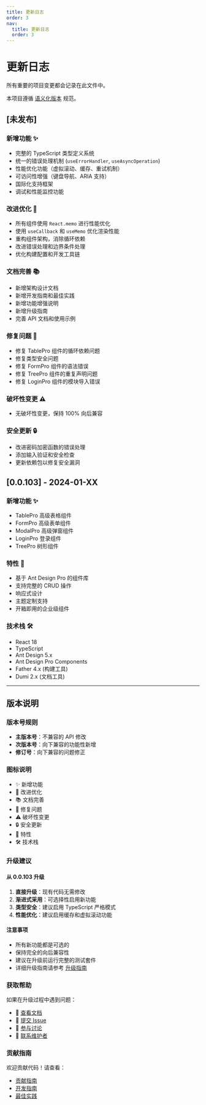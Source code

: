 ```yaml
---
title: 更新日志
order: 3
nav:
  title: 更新日志
  order: 3
---
```


# 更新日志

所有重要的项目变更都会记录在此文件中。

本项目遵循 [语义化版本](https://semver.org/lang/zh-CN/) 规范。

## [未发布]

### 新增功能 ✨
- 完整的 TypeScript 类型定义系统
- 统一的错误处理机制 (`useErrorHandler`, `useAsyncOperation`)
- 性能优化功能（虚拟滚动、缓存、重试机制）
- 可访问性增强（键盘导航、ARIA 支持）
- 国际化支持框架
- 调试和性能监控功能

### 改进优化 🚀
- 所有组件使用 `React.memo` 进行性能优化
- 使用 `useCallback` 和 `useMemo` 优化渲染性能
- 重构组件架构，消除循环依赖
- 改进错误处理和边界条件处理
- 优化构建配置和开发工具链

### 文档完善 📚
- 新增架构设计文档
- 新增开发指南和最佳实践
- 新增功能增强说明
- 新增升级指南
- 完善 API 文档和使用示例

### 修复问题 🐛
- 修复 TablePro 组件的循环依赖问题
- 修复类型安全问题
- 修复 FormPro 组件的语法错误
- 修复 TreePro 组件的重复声明问题
- 修复 LoginPro 组件的模块导入错误

### 破坏性变更 ⚠️
- 无破坏性变更，保持 100% 向后兼容

### 安全更新 🔒
- 改进密码加密函数的错误处理
- 添加输入验证和安全检查
- 更新依赖包以修复安全漏洞

## [0.0.103] - 2024-01-XX

### 新增功能 ✨
- TablePro 高级表格组件
- FormPro 高级表单组件
- ModalPro 高级弹窗组件
- LoginPro 登录组件
- TreePro 树形组件

### 特性 🎯
- 基于 Ant Design Pro 的组件库
- 支持完整的 CRUD 操作
- 响应式设计
- 主题定制支持
- 开箱即用的企业级组件

### 技术栈 🛠️
- React 18
- TypeScript
- Ant Design 5.x
- Ant Design Pro Components
- Father 4.x (构建工具)
- Dumi 2.x (文档工具)

---

## 版本说明

### 版本号规则
- **主版本号**：不兼容的 API 修改
- **次版本号**：向下兼容的功能性新增
- **修订号**：向下兼容的问题修正

### 图标说明
- ✨ 新增功能
- 🚀 改进优化
- 📚 文档完善
- 🐛 修复问题
- ⚠️ 破坏性变更
- 🔒 安全更新
- 🎯 特性
- 🛠️ 技术栈

### 升级建议

#### 从 0.0.103 升级
1. **直接升级**：现有代码无需修改
2. **渐进式采用**：可选择性启用新功能
3. **类型安全**：建议启用 TypeScript 严格模式
4. **性能优化**：建议启用缓存和虚拟滚动功能

#### 注意事项
- 所有新功能都是可选的
- 保持完全的向后兼容性
- 建议在升级前运行完整的测试套件
- 详细升级指南请参考 [升级指南](./upgrade-guide.md)

### 获取帮助

如果在升级过程中遇到问题：

- 📖 [查看文档](./development-guide.md)
- 🐛 [提交 Issue](https://github.com/aiyuekuang/durians/issues)
- 💬 [参与讨论](https://github.com/aiyuekuang/durians/discussions)
- 📧 [联系维护者](mailto:maintainer@example.com)

### 贡献指南

欢迎贡献代码！请查看：
- [贡献指南](../CONTRIBUTING.md)
- [开发指南](./development-guide.md)
- [最佳实践](./best-practices.md)
